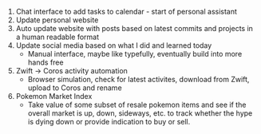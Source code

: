 1. Chat interface to add tasks to calendar - start of personal assistant
2. Update personal website
3. Auto update website with posts based on latest commits and projects in a human readable format
4. Update social media based on what I did and learned today
    - Manual interface, maybe like typefully, eventually build into more hands free
5. Zwift -> Coros activity automation
    - Browser simulation, check for latest activites, download from Zwift, upload to Coros and rename
6. Pokemon Market Index
    - Take value of some subset of resale pokemon items and see if the overall market is up, down, sideways, etc. to track whether the hype is dying down or provide indication to buy or sell.
